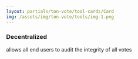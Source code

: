 ```yaml
---
layout: partials/ton-vote/tool-cards/Card
img: /assets/img/ton-vote/tools/img-1.png
---
```


### Decentralized

allows all end users to audit the integrity of all votes

